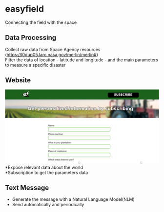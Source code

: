 # easyfield 
Connecting the field with the space
## Data Processing
Collect raw data from Space Agency resources (https://l0dup05.larc.nasa.gov/merlin/merlin#)<br>
Filter the data of location - latitude and longitude - and the main parameters to measure a specific disaster
## Website
<img src="https://github.com/anacsalves/easyfield/blob/main/img/oursite.png"  />
*Expose relevant data about the world<br>
*Subscription to get the parameters data <br>

## Text Message
* Generate the message with a Natural Language Model(NLM) <br>
* Send automatically and periodically 

